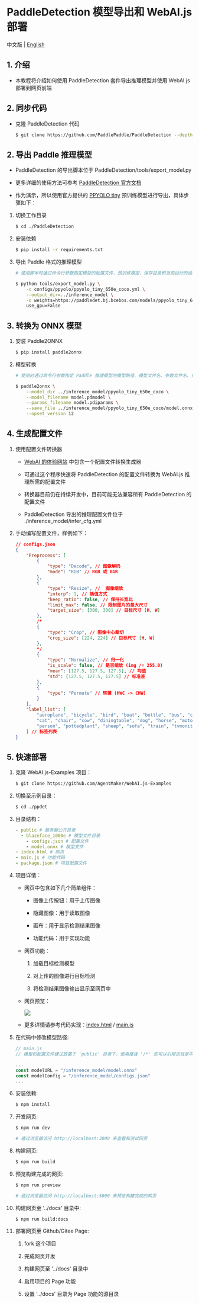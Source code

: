 # PaddleDetection 模型导出和 WebAI.js 部署
中文版 | [English](./README_EN.md)

## 1. 介绍
* 本教程将介绍如何使用 PaddleDetection 套件导出推理模型并使用 WebAI.js 部署到网页前端

## 2. 同步代码
* 克隆 PaddleDetection 代码

    ```bash
    $ git clone https://github.com/PaddlePaddle/PaddleDetection --depth 1
    ```

## 2. 导出 Paddle 推理模型
* PaddleDetection 的导出脚本位于 PaddleDetection/tools/export_model.py

* 更多详细的使用方法可参考 [PaddleDetection 官方文档](https://github.com/PaddlePaddle/PaddleDetection/blob/release/2.3/deploy/EXPORT_MODEL.md)

* 作为演示，所以使用官方提供的 [PPYOLO tiny](https://github.com/PaddlePaddle/PaddleDetection/blob/release/2.3/configs/ppyolo/README_cn.md#pp-yolo-tiny%E6%A8%A1%E5%9E%8B) 预训练模型进行导出，具体步骤如下：

1. 切换工作目录

    ```bash
    $ cd ./PaddleDetection
    ```

2. 安装依赖

    ```bash
    $ pip install -r requirements.txt
    ```

3. 导出 Paddle 格式的推理模型

    ```bash
    # 使用脚本时通过命令行参数指定模型的配置文件、预训练模型、保存目录和当前运行的设备类型

    $ python tools/export_model.py \
        -c configs/ppyolo/ppyolo_tiny_650e_coco.yml \
        --output_dir=../inference_model \
        -o weights=https://paddledet.bj.bcebos.com/models/ppyolo_tiny_650e_coco.pdparams \
        use_gpu=False
    ```

## 3. 转换为 ONNX 模型
1. 安装 Paddle2ONNX

    ```bash
    $ pip install paddle2onnx
    ```

2. 模型转换

    ```bash
    # 使用时通过命令行参数指定 Paddle 推理模型的模型路径、模型文件名、参数文件名、保存文件路径和 ONNX 算子集的版本

    $ paddle2onnx \
        --model_dir ../inference_model/ppyolo_tiny_650e_coco \
        --model_filename model.pdmodel \
        --params_filename model.pdiparams \
        --save_file ../inference_model/ppyolo_tiny_650e_coco/model.onnx \
        --opset_version 12
    ```

## 4. 生成配置文件

1. 使用配置文件转换器

    * [WebAI 的体验网站](https://agentmaker.github.io/WebAI.js) 中包含一个配置文件转换生成器

    * 可通过这个程序快速将 PaddleDetection 的配置文件转换为 WebAI.js 推理所需的配置文件

    * 转换器目前仍在持续开发中，目前可能无法兼容所有 PaddleDetection 的配置文件

    * PaddleDetection 导出的推理配置文件位于 ./inference_model/infer_cfg.yml

2. 手动编写配置文件，样例如下：

    ```json
    // configs.json
    {
        "Preprocess": [
            {
                "type": "Decode", // 图像解码
                "mode": "RGB" // RGB 或 BGR
            },
            {
                "type": "Resize", //  图像缩放
                "interp": 1, // 插值方式
                "keep_ratio": false, // 保持长宽比
                "limit_max": false, // 限制图片的最大尺寸
                "target_size": [300, 300] // 目标尺寸 [H, W]
            },
            /*
            {
                "type": "Crop", // 图像中心裁切
                "crop_size": [224, 224] // 目标尺寸 [H, W]
            },
            */
            {
                "type": "Normalize", // 归一化
                "is_scale": false, // 是否缩放 (img /= 255.0)
                "mean": [127.5, 127.5, 127.5], // 均值
                "std": [127.5, 127.5, 127.5] // 标准差
            },
            {
                "type": "Permute" // 转置 (HWC -> CHW)
            }
        ],
        "label_list": [
            "aeroplane", "bicycle", "bird", "boat", "bottle", "bus", "car", 
            "cat", "chair", "cow", "diningtable", "dog", "horse", "motorbike", 
            "person", "pottedplant", "sheep", "sofa", "train", "tvmonitor"
        ] // 标签列表
    }
    ```

## 5. 快速部署
1. 克隆 WebAI.js-Examples 项目：

    ```bash
    $ git clone https://github.com/AgentMaker/WebAI.js-Examples
    ```

2. 切换至示例目录：

    ```bash
    $ cd ./ppdet
    ```

3. 目录结构：

    ```yaml
    - public # 服务器公开目录
      - blazeface_1000e # 模型文件目录
        - configs.json # 配置文件
        - model.onnx # 模型文件
    - index.html # 网页
    - main.js # 功能代码
    - package.json # 项目配置文件
    ```

4. 项目详情：
    * 网页中包含如下几个简单组件：

        * 图像上传按钮：用于上传图像

        * 隐藏图像：用于读取图像

        * 画布：用于显示检测结果图像

        * 功能代码：用于实现功能

    * 网页功能：

        1. 加载目标检测模型

        2. 对上传的图像进行目标检测

        3. 将检测结果图像输出显示至网页中

    * 网页预览：

        ![](https://ai-studio-static-online.cdn.bcebos.com/85a139fb6502485e82bbe1325ebda34329ceae2270ed4fc3a98475f45a1e38d8)
    
    * 更多详情请参考代码实现：[index.html](index.html) / [main.js](main.js)

5. 在代码中修改模型路径:

    ```js
    // main.js
    // 模型和配置文件建议放置于 'public' 目录下，使用路径 '/*' 即可以引用该目录中的文件

    ...
    const modelURL = "/inference_model/model.onnx"
    const modelConfig = "/inference_model/configs.json"
    ...
    ```

6. 安装依赖:

    ```bash
    $ npm install
    ```

7. 开发网页:

    ```bash
    $ npm run dev

    # 通过浏览器访问 http://localhost:3000 来查看和测试网页
    ```

8. 构建网页:

    ```bash
    $ npm run build
    ```

9. 预览构建完成的网页:

    ```bash
    $ npm run preview

    # 通过浏览器访问 http://localhost:5000 来预览构建完成的网页
    ```

10. 构建网页至 '../docs' 目录中:

    ```bash
    $ npm run build:docs
    ```

11. 部署网页至 Github/Gitee Page:

    1. fork 这个项目

    2. 完成网页开发

    3. 构建网页至 '../docs' 目录中

    4. 启用项目的 Page 功能

    5. 设置 '../docs' 目录为 Page 功能的源目录

